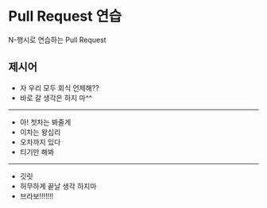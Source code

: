 # Pull Request 연습
N-행시로 연습하는 Pull Request

## 제시어
- 자 우리 모두 회식 언제해??
- 바로 갈 생각은 하지 마^^
---
- 아! 첫차는 봐줄게
- 이차는 왕십리
- 오차까지 있다
- 티기만 해봐
---
- 깃릿
- 허무하게 끝날 생각 하지마
- 브라보!!!!!!!




